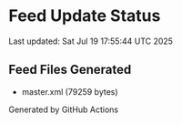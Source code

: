 # Feed Update Status
Last updated: Sat Jul 19 17:55:44 UTC 2025

## Feed Files Generated
- master.xml (79259 bytes)

Generated by GitHub Actions
